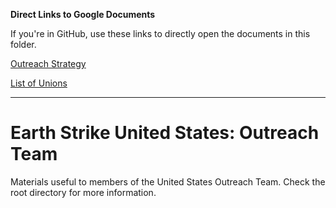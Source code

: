 **Direct Links to Google Documents**

If you're in GitHub, use these links to directly open the documents in this folder.

[Outreach Strategy](https://docs.google.com/open?id=1KTCun0M4puMizf4uEwUBUVDB_ZgOSWN7lLo6Ji79MRw)

[List of Unions](https://docs.google.com/open?id=1l6_QEZlYUlHhK1Naee24AfdRs50evS5OtsCqjYSBJtE)

***

# Earth Strike United States: Outreach Team

Materials useful to members of the United States Outreach Team. Check the root directory for more information.